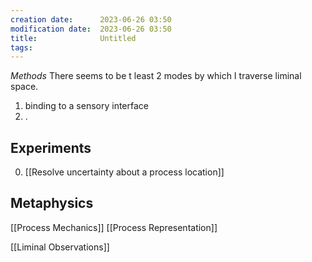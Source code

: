 ```yaml
---
creation date:		2023-06-26 03:50
modification date:	2023-06-26 03:50
title: 				Untitled
tags:
---
```

*Methods*
There seems to be t least 2 modes by which I traverse liminal space.
1. binding to a sensory interface
2. .

## Experiments 
0. [[Resolve uncertainty about a process location]]

## Metaphysics
[[Process Mechanics]]
[[Process Representation]]

[[Liminal Observations]]
